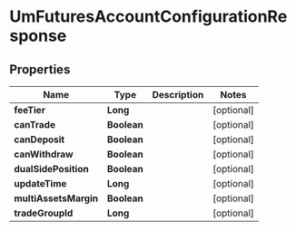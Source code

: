 

# UmFuturesAccountConfigurationResponse


## Properties

| Name | Type | Description | Notes |
|------------ | ------------- | ------------- | -------------|
|**feeTier** | **Long** |  |  [optional] |
|**canTrade** | **Boolean** |  |  [optional] |
|**canDeposit** | **Boolean** |  |  [optional] |
|**canWithdraw** | **Boolean** |  |  [optional] |
|**dualSidePosition** | **Boolean** |  |  [optional] |
|**updateTime** | **Long** |  |  [optional] |
|**multiAssetsMargin** | **Boolean** |  |  [optional] |
|**tradeGroupId** | **Long** |  |  [optional] |



